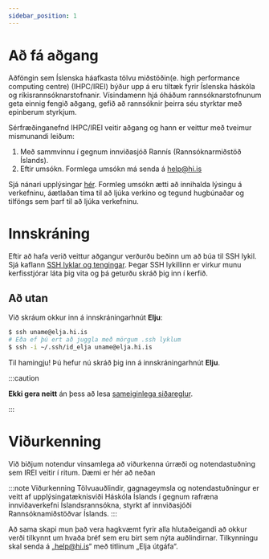 ```yaml
---
sidebar_position: 1
---
```

# Að fá aðgang

Aðföngin sem Íslenska háafkasta tölvu miðstöðin(e. high performance computing centre) (IHPC/IREI) býður upp á eru tiltæk fyrir
Íslenska háskóla og ríkisrannsóknarstofnanir. Vísindamenn hjá óháðum rannsóknarstofnunum geta einnig fengið aðgang, gefið að rannsóknir þeirra séu styrktar með epinberum styrkjum.

Sérfræðinganefnd IHPC/IREI veitir aðgang og hann er veittur með tveimur mismunandi leiðum:

1. Með sammvinnu í gegnum innviðasjóð Rannís (Rannsóknarmiðstöð Íslands).
2. Eftir umsókn. Formlega umsókn má senda á [help@hi.is](mailto:help@hi.is)

Sjá nánari upplýsingar [hér](./files/rulesandreg-v1-2.pdf). 
Formleg umsókn ætti að innihalda lýsingu á verkefninu, áætlaðan tíma til að ljúka verkino og tegund hugbúnaðar og tilföngs sem þarf til að ljúka verkefninu.

# Innskráning

Eftir að hafa verið veittur aðgangur verðurðu beðinn um að búa til SSH lykil. Sjá kaflann [SSH lyklar og tengingar](./connecting/01_general.md). Þegar SSH lykillinn er virkur munu kerfisstjórar láta þig vita og þá geturðu skráð þig inn í kerfið.

## Að utan
Við skráum okkur inn á innskráningarhnút **Elju**:

```bash
$ ssh uname@elja.hi.is
# Eða ef þú ert að juggla með mörgum .ssh lyklum 
$ ssh -i ~/.ssh/id_elja uname@elja.hi.is
```

Til hamingju! Þú hefur nú skráð þig inn á innskráningarhnút **Elju**.

:::caution

**Ekki gera neitt** án þess að lesa [sameiginlega siðareglur](common/etiquette).

:::

# Viðurkenning

Við biðjum notendur vinsamlega að viðurkenna úrræði og notendastuðning sem IREI veitir í ritum. Dæmi er hér að neðan

:::note Viðurkenning
Tölvuauðlindir, gagnageymsla og notendastuðningur er veitt af upplýsingatæknisviði Háskóla Íslands í gegnum rafræna innviðaverkefni Íslandsrannsókna, styrkt af innviðasjóði Rannsóknamiðstöðvar Íslands.
:::

Að sama skapi mun það vera hagkvæmt fyrir alla hlutaðeigandi að okkur verði tilkynnt um hvaða bréf sem eru birt sem nýta auðlindirnar. Tilkynningu skal senda á „help@hi.is“ með titlinum „Elja útgáfa“.

